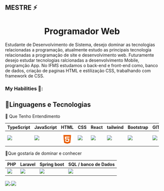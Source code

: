 ## MESTRE ⚡

<h1 align="center">Programador Web</h1>

  Estudante de Desenvolvimento de Sistema, desejo dominar as tecnologias relacionadas a programação, atualmente estudo as principais tecnologia relacionadas a programação de site e desenvolvimento web. Futuramente desejo estudar tecnologias ralcionadas a desenvolvimento Mobile, programção App. No IFMS estudamos o back-end e front-end como, banco de dados, criação de paginas HTML e estilização CSS, trabalhando com framework de CSS.

### My Habilities 🧠:


<h2>📝Linguagens e Tecnologias</h2>
🧠 Que Tenho Entendimento

|TypeScript | JavaScript | HTML | CSS | React | tailwind | Bootstrap | GIT | JAVA |
| ------------- | ------------- | ------------- | ------------- | ------------- |  ------------- |  ------------- |  ------------- | ------------- |
| <img src="https://icons.veryicon.com/png/o/business/vscode-program-item-icon/typescript-def.png" width="60px"> | <img src="https://upload.wikimedia.org/wikipedia/commons/thumb/9/99/Unofficial_JavaScript_logo_2.svg/2048px-Unofficial_JavaScript_logo_2.svg.png" width="60px"> | <img src="imagem_2025-07-08_153833241-removebg-preview.png" width="60px"> | <img src="https://media2.dev.to/dynamic/image/width=800%2Cheight=%2Cfit=scale-down%2Cgravity=auto%2Cformat=auto/https%3A%2F%2Fdev-to-uploads.s3.amazonaws.com%2Fuploads%2Farticles%2F7j353v8xe1h861uc5i53.png" width="60px"> | <img src="https://download.logo.wine/logo/React_(web_framework)/React_(web_framework)-Logo.wine.png" width="90px"> | <img src="https://upload.wikimedia.org/wikipedia/commons/thumb/d/d5/Tailwind_CSS_Logo.svg/2560px-Tailwind_CSS_Logo.svg.png" width="60px"> | <img src="https://upload.wikimedia.org/wikipedia/commons/thumb/b/b2/Bootstrap_logo.svg/2560px-Bootstrap_logo.svg.png" width="60px"> | <img src="https://upload.wikimedia.org/wikipedia/commons/thumb/3/3f/Git_icon.svg/2048px-Git_icon.svg.png" width="60px"> | <img src="https://cdn-icons-png.flaticon.com/512/226/226777.png" width="60px"> |

📝Que gostaria de dominar e conhecer

| PHP | Laravel | Spring boot | SQL / banco de Dados|
| ------------- | ------------- | ------------- | ------------- |
| <img src="https://www.brandlogopng.com/files/logo/php/php-language-logo-hd-png-image-download-baby-elephant-clipart-qs6r.png" width="80px"> | <img src="https://upload.wikimedia.org/wikipedia/commons/thumb/9/9a/Laravel.svg/1969px-Laravel.svg.png" width="60px"> | <img src="https://cdn.worldvectorlogo.com/logos/spring-boot-1.svg" width="60px"> | <img src="https://upload.wikimedia.org/wikipedia/commons/thumb/8/87/Sql_data_base_with_logo.png/800px-Sql_data_base_with_logo.png" width="120px">


<a href="https://github.com/EDUARDOALMEIDARODRIGUES/github-readme-stats">
  <img height=160 align="center" src="https://github-readme-stats.vercel.app/api?username=EDUARDOALMEIDARODRIGUES&show_icons=true&theme=gruvbox" />
</a>
<a href="https://github.com/EDUARDOALMEIDARODRIGUES/convoychat">
  <img height=160 align="center" src="https://github-readme-stats.vercel.app/api/top-langs/?username=EDUARDOALMEIDARODRIGUES&layout=compact&show_icons=true&theme=gruvbox&langs_count=8&card_width=320" />
</a>

<!--
**EDUARDOALMEIDARODRIGUES/EDUARDOALMEIDARODRIGUES** is a ✨ _special_ ✨ repository because its `README.md` (this file) appears on your GitHub profile.

Here are some ideas to get you started:

- 🔭 I’m currently working on ...
- 🌱 I’m currently learning ...
- 👯 I’m looking to collaborate on ...
- 🤔 I’m looking for help with ...
- 💬 Ask me about ...
- 📫 How to reach me: ...
- 😄 Pronouns: ...
- ⚡ Fun fact: ...
-->
